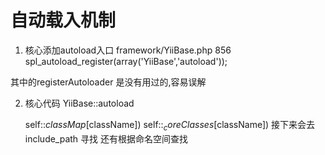 # 自动载入机制


1. 核心添加autoload入口
 framework/YiiBase.php
  856 spl_autoload_register(array('YiiBase','autoload'));

  其中的registerAutoloader 是没有用过的,容易误解


2. 核心代码 
  YiiBase::autoload

      self::$classMap[$className])
      self::$_coreClasses[$className])
      接下来会去  include_path 寻找
      还有根据命名空间查找

      




